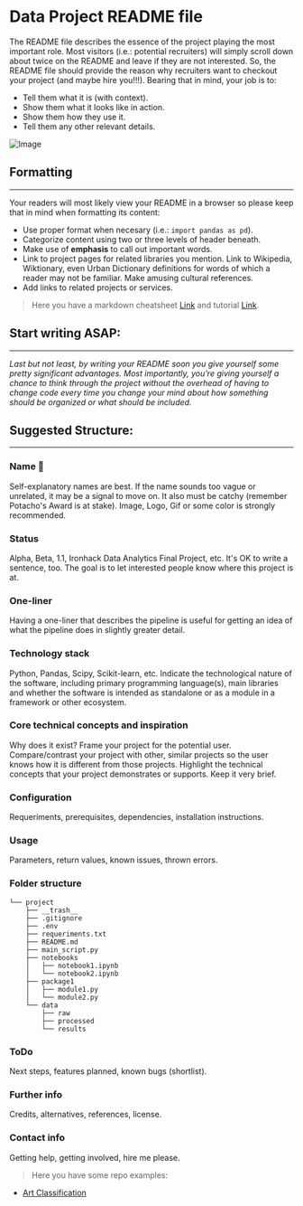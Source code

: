 # Data Project README file

The README file describes the essence of the project playing the most important role. Most visitors (i.e.: potential recruiters) will simply scroll down about twice on the README and leave if they are not interested. So, the README file should provide the reason why recruiters want to checkout your project (and maybe hire you!!!). Bearing that in mind, your job is to: 
- Tell them what it is (with context).
- Show them what it looks like in action.
- Show them how they use it.
- Tell them any other relevant details.

![Image](https://res.cloudinary.com/springboard-images/image/upload/q_auto,f_auto,fl_lossy/wordpress/2019/05/aiexcerpt.png)


## **Formatting**
---
Your readers will most likely view your README in a browser so please keep that in mind when formatting its content: 
- Use proper format when necesary (i.e.: `import pandas as pd`). 
- Categorize content using two or three levels of header beneath. 
- Make use of **emphasis** to call out important words. 
- Link to project pages for related libraries you mention. Link to Wikipedia, Wiktionary, even Urban Dictionary definitions for words of which a reader may not be familiar. Make amusing cultural references. 
- Add links to related projects or services. 

> Here you have a markdown cheatsheet [Link](https://commonmark.org/help/) and tutorial [Link](https://commonmark.org/help/tutorial/).


## **Start writing ASAP:**
---
*Last but not least, by writing your README soon you give yourself some pretty significant advantages. Most importantly, you’re giving yourself a chance to think through the project without the overhead of having to change code every time you change your mind about how something should be organized or what should be included.*


## **Suggested Structure:**
---
### **Name** :raising_hand:
Self-explanatory names are best. If the name sounds too vague or unrelated, it may be a signal to move on. It also must be catchy (remember Potacho's Award is at stake). Image, Logo, Gif or some color is strongly recommended.

### **Status**
Alpha, Beta, 1.1, Ironhack Data Analytics Final Project, etc. It's OK to write a sentence, too. The goal is to let interested people know where this project is at.

### **One-liner**
Having a one-liner that describes the pipeline is useful for getting an idea of what the pipeline does in slightly greater detail. 

### **Technology stack**
Python, Pandas, Scipy, Scikit-learn, etc. Indicate the technological nature of the software, including primary programming language(s), main libraries and whether the software is intended as standalone or as a module in a framework or other ecosystem.

### **Core technical concepts and inspiration**
Why does it exist? Frame your project for the potential user. Compare/contrast your project with other, similar projects so the user knows how it is different from those projects. Highlight the technical concepts that your project demonstrates or supports. Keep it very brief.

### **Configuration**
Requeriments, prerequisites, dependencies, installation instructions.

### **Usage**
Parameters, return values, known issues, thrown errors.

### **Folder structure**
```
└── project
    ├── __trash__
    ├── .gitignore
    ├── .env
    ├── requeriments.txt
    ├── README.md
    ├── main_script.py
    ├── notebooks
    │   ├── notebook1.ipynb
    │   └── notebook2.ipynb
    ├── package1
    │   ├── module1.py
    │   └── module2.py
    └── data
        ├── raw
        ├── processed
        └── results
```

### **ToDo**
Next steps, features planned, known bugs (shortlist).

### **Further info**
Credits, alternatives, references, license.

### **Contact info**
Getting help, getting involved, hire me please.


> Here you have some repo examples:
- [Art Classification](https://github.com/serguma/art_classification)

